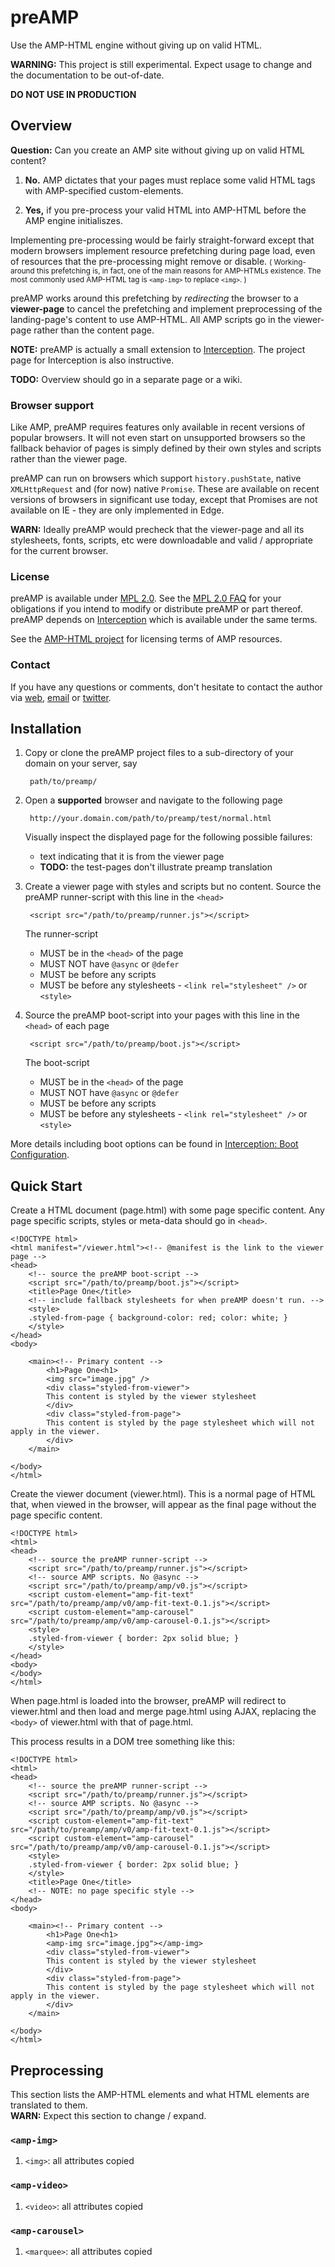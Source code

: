 preAMP
======

Use the AMP-HTML engine without giving up on valid HTML.

**WARNING:** This project is still experimental. 
Expect usage to change and the documentation to be out-of-date.

**DO NOT USE IN PRODUCTION**


Overview
--------

**Question:** Can you create an AMP site without giving up on valid HTML content?

1. **No.** AMP dictates that your pages must replace some valid HTML tags with AMP-specified custom-elements.

2. **Yes,** if you pre-process your valid HTML into AMP-HTML before the AMP engine initialiszes. 

Implementing pre-processing would be fairly straight-forward except that modern browsers implement resource prefetching during page load, even of resources that the pre-processing might remove or disable. <small>( Working-around this prefetching is, in fact, one of the main reasons for AMP-HTMLs existence. The most commonly used AMP-HTML tag is `<amp-img>` to replace `<img>`. )</small> 

preAMP works around this prefetching by *redirecting* the browser to a **viewer-page** to cancel the prefetching and implement preprocessing of the landing-page's content to use AMP-HTML. All AMP scripts go in the viewer-page rather than the content page. 

**NOTE:** preAMP is actually a small extension to [Interception](https://github.com/meekostuff/interception). The project page for Interception is also instructive.

**TODO:** Overview should go in a separate page or a wiki.


### Browser support

Like AMP, preAMP requires features only available in recent versions of popular browsers. 
It will not even start on unsupported browsers 
so the fallback behavior of pages is simply defined by their own styles and scripts 
rather than the viewer page. 

preAMP can run on browsers which support `history.pushState`, native `XMLHttpRequest` and (for now) native `Promise`.
These are available on recent versions of browsers in significant use today,
except that Promises are not available on IE - they are only implemented in Edge.

**WARN:** Ideally preAMP would precheck that the viewer-page and all its stylesheets, fonts, scripts, etc were downloadable and valid / appropriate for the current browser. 


### License

preAMP is available under 
[MPL 2.0](http://www.mozilla.org/MPL/2.0/ "Mozilla Public License version 2.0").
See the [MPL 2.0 FAQ](http://www.mozilla.org/MPL/2.0/FAQ.html "Frequently Asked Questions")
for your obligations if you intend to modify or distribute preAMP or part thereof. 
preAMP depends on [Interception](https://github.com/meekostuff/interception)
which is available under the same terms.

See the [AMP-HTML project](https://github.com/ampproject/amphtml) 
for licensing terms of AMP resources.


### Contact

If you have any questions or comments, don't hesitate to contact the author via
[web](http://meekostuff.net/), [email](mailto:shogun70@gmail.com) or [twitter](http://twitter.com/meekostuff). 


Installation
------------

1. Copy or clone the preAMP project files to a sub-directory of your domain on your server, say 
	
		path/to/preamp/

2. Open a **supported** browser and navigate to the following page
	
		http://your.domain.com/path/to/preamp/test/normal.html
	
	Visually inspect the displayed page for the following possible failures:
	
	- text indicating that it is from the viewer page
	- **TODO:** the test-pages don't illustrate preamp translation
	
3. Create a viewer page with styles and scripts but no content.
Source the preAMP runner-script with this line in the `<head>`
	
		<script src="/path/to/preamp/runner.js"></script>
		
	The runner-script 
	- MUST be in the `<head>` of the page
	- MUST NOT have `@async` or `@defer`
	- MUST be before any scripts
	- MUST be before any stylesheets - `<link rel="stylesheet" />` or `<style>`

4. Source the preAMP boot-script into your pages with this line in the `<head>` of each page 
	
		<script src="/path/to/preamp/boot.js"></script>
		
	The boot-script 
	- MUST be in the `<head>` of the page
	- MUST NOT have `@async` or `@defer`
	- MUST be before any scripts
	- MUST be before any stylesheets - `<link rel="stylesheet" />` or `<style>`

More details including boot options can be found in 
[Interception: Boot Configuration](https://github.com/meekostuff/interception#boot-configuration).


Quick Start
-----------

Create a HTML document (page.html) with some page specific content. 
Any page specific scripts, styles or meta-data should go in `<head>`. 

    <!DOCTYPE html>
	<html manifest="/viewer.html"><!-- @manifest is the link to the viewer page -->
	<head>
		<!-- source the preAMP boot-script -->
		<script src="/path/to/preamp/boot.js"></script>
		<title>Page One</title>
		<!-- include fallback stylesheets for when preAMP doesn't run. -->
		<style>
		.styled-from-page { background-color: red; color: white; }
		</style>
	</head>
	<body>

		<main><!-- Primary content -->
			<h1>Page One<h1>
			<img src="image.jpg" />
			<div class="styled-from-viewer">
			This content is styled by the viewer stylesheet
			</div>	
			<div class="styled-from-page">
			This content is styled by the page stylesheet which will not apply in the viewer. 
			</div>	
		</main>
		
	</body>
	</html>
	
Create the viewer document (viewer.html).
This is a normal page of HTML that, when viewed in the browser,
will appear as the final page without the page specific content. 

	<!DOCTYPE html>
	<html>
	<head>
		<!-- source the preAMP runner-script -->
		<script src="/path/to/preamp/runner.js"></script>
		<!-- source AMP scripts. No @async -->
		<script src="/path/to/preamp/amp/v0.js"></script>
		<script custom-element="amp-fit-text" src="/path/to/preamp/amp/v0/amp-fit-text-0.1.js"></script>
		<script custom-element="amp-carousel" src="/path/to/preamp/amp/v0/amp-carousel-0.1.js"></script>
		<style>
		.styled-from-viewer { border: 2px solid blue; }
		</style>
	</head>
	<body>
	</body>
	</html>

When page.html is loaded into the browser, preAMP will redirect to viewer.html and then load and merge page.html using AJAX,
replacing the `<body>` of viewer.html with that of page.html.

This process results in a DOM tree something like this:

	<!DOCTYPE html>
	<html>
	<head>
		<!-- source the preAMP runner-script -->
		<script src="/path/to/preamp/runner.js"></script>
		<!-- source AMP scripts. No @async -->
		<script src="/path/to/preamp/amp/v0.js"></script>
		<script custom-element="amp-fit-text" src="/path/to/preamp/amp/v0/amp-fit-text-0.1.js"></script>
		<script custom-element="amp-carousel" src="/path/to/preamp/amp/v0/amp-carousel-0.1.js"></script>
		<style>
		.styled-from-viewer { border: 2px solid blue; }
		</style>
		<title>Page One</title>
		<!-- NOTE: no page specific style -->
	</head>
	<body>

		<main><!-- Primary content -->
			<h1>Page One<h1>
			<amp-img src="image.jpg"></amp-img>
			<div class="styled-from-viewer">
			This content is styled by the viewer stylesheet
			</div>	
			<div class="styled-from-page">
			This content is styled by the page stylesheet which will not apply in the viewer. 
			</div>	
		</main>

	</body>
	</html>


Preprocessing
-------------

This section lists the AMP-HTML elements and what HTML elements are translated to them.  
**WARN:** Expect this section to change / expand.

### `<amp-img>`

1. `<img>`: all attributes copied


### `<amp-video>`

1. `<video>`: all attributes copied


### `<amp-carousel>`

1. `<marquee>`: all attributes copied

